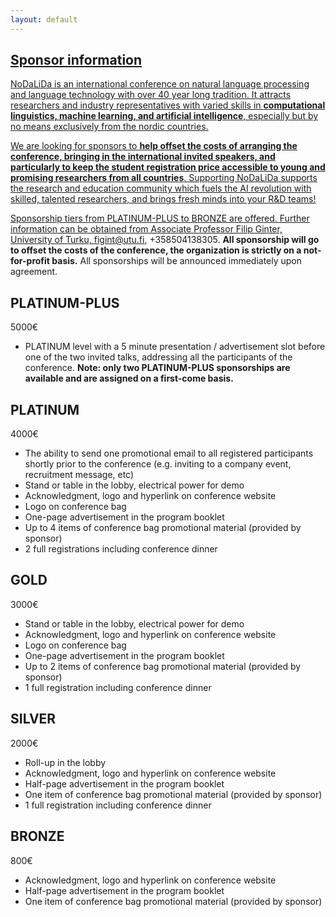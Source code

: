 ```yaml
---
layout: default
---
```

<a href="sponsor.html" />

## Sponsor information 

NoDaLiDa is an international conference on natural language processing and language technology with over 40 year long tradition.  It attracts researchers and industry representatives with varied skills in **computational linguistics, machine learning, and artificial intelligence**, especially but by no means exclusively from the nordic countries.

We are looking for sponsors to **help offset the costs of arranging the conference, bringing in the international invited speakers, and particularly to keep the student registration price accessible to young and promising researchers from all countries**.  Supporting NoDaLiDa supports the research and education community which fuels the AI revolution with skilled, talented researchers, and brings fresh minds into your R&D teams!

Sponsorship tiers from PLATINUM-PLUS to BRONZE are offered. Further information can be obtained from Associate Professor Filip Ginter, University of Turku, figint@utu.fi, +358504138305. **All sponsorship will go to offset the costs of the conference, the organization is strictly on a not-for-profit basis.** All sponsorships will be announced immediately upon agreement.


## PLATINUM-PLUS

5000€

* PLATINUM level with a 5 minute presentation / advertisement slot before one of the two invited talks, addressing all the participants of the conference. **Note: only two PLATINUM-PLUS sponsorships are available and are assigned on a first-come basis.**


## PLATINUM

4000€

* The ability to send one promotional email to all registered participants shortly prior to the conference (e.g. inviting to a company event, recruitment message, etc)
* Stand or table in the lobby, electrical power for demo
* Acknowledgment, logo and hyperlink on conference website
* Logo on conference bag
* One-page advertisement in the program booklet
* Up to 4 items of conference bag promotional material (provided by sponsor)
* 2 full registrations including conference dinner


## GOLD

3000€

* Stand or table in the lobby, electrical power for demo
* Acknowledgment, logo and hyperlink on conference website
* Logo on conference bag
* One-page advertisement in the program booklet
* Up to 2 items of conference bag promotional material (provided by sponsor)
* 1 full registration including conference dinner



## SILVER

2000€

* Roll-up in the lobby
* Acknowledgment, logo and hyperlink on conference website
* Half-page advertisement in the program booklet
* One item of conference bag promotional material (provided by sponsor)
* 1 full registration including conference dinner


## BRONZE

800€

* Acknowledgment, logo and hyperlink on conference website
* Half-page advertisement in the program booklet
* One item of conference bag promotional material (provided by sponsor)

